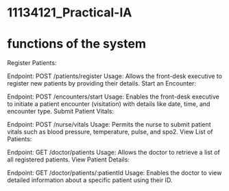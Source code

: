 # 11134121_Practical-IA
# functions of the system
Register Patients:

Endpoint: POST /patients/register
Usage: Allows the front-desk executive to register new patients by providing their details.
Start an Encounter:

Endpoint: POST /encounters/start
Usage: Enables the front-desk executive to initiate a patient encounter (visitation) with details like date, time, and encounter type.
Submit Patient Vitals:

Endpoint: POST /nurse/vitals
Usage: Permits the nurse to submit patient vitals such as blood pressure, temperature, pulse, and spo2.
View List of Patients:

Endpoint: GET /doctor/patients
Usage: Allows the doctor to retrieve a list of all registered patients.
View Patient Details:

Endpoint: GET /doctor/patients/:patientId
Usage: Enables the doctor to view detailed information about a specific patient using their ID.
